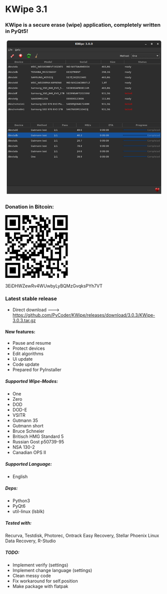 # KWipe 3.1
### KWipe is a secure erase (wipe) application, completely written in PyQt5!

![KWipe 3.1.0](https://github.com/PyCoder/KWipe/blob/master/screenshots/main.png?raw=true)


### Donation in Bitcoin:
![3EiDHWZewRv4WUwbyLyBQMzGvqksPYh7VT](https://github.com/PyCoder/KWipe/blob/master/share/kwipe/icons/qr.png?raw=true)

3EiDHWZewRv4WUwbyLyBQMzGvqksPYh7VT

### Latest stable release
- Direct download ---> https://github.com/PyCoder/KWipe/releases/download/3.0.3/KWipe-3.0.3.tar.gz

#### New features:
- Pause and resume
- Protect devices
- Edit algorithms
- Ui update
- Code update
- Prepared for PyInstaller

##### Supported Wipe-Modes:
- One
- Zero
- DOD
- DOD-E
- VSITR
- Gutmann 35 
- Gutmann short
- Bruce Schneier
- Britisch HMG Standard 5
- Russian Gost p50739-95
- NSA 130-2
- Canadian OPS II 

##### Supported Language:
- English

##### Deps:
- Python3
- PyQt6
- util-linux (lsblk)


##### Tested with:
Recurva, Testdisk, Photorec, Ontrack Easy Recovery, Stellar Phoenix Linux Data Recovery, R-Studio 

##### TODO:
- Implement verify (settings)
- Implement change language (settings)
- Clean messy code
- Fix workaround for self.position
- Make package with flatpak
